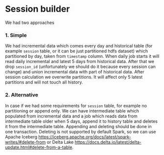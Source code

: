 # Session builder

We had two approaches 
### 1. Simple
We had incremental data which comes every day and historical table (for example `session` table, 
or it can be just partitioned hdfs dataset) which partitioned by day, taken from `timestamp` column.
When daily job starts it will read daily incremental and latest 5 days from historical data.
After that we drop `session_id` (unfortunately we should do it because every session can change)
and union incremental data with part of historical data. After 
session calculation we overwrite partitions. It will affect only 5 latest partitions and will 
not touch all history.

### 2. Alternative
In case if we had some requirements for `session` table, for example no partitioning or append only.
We can have intermediate table which populated from incremental data and a job which reads 
data from intermediate table older when 5 days, append it to history table and deletes it from the intermediate 
table. Appending and deleting should be done in one transaction. Deleting is not supported by default Spark, 
so we can use Apache Iceberg https://iceberg.apache.org/docs/latest/spark-writes/#delete-from or Delta Lake 
https://docs.delta.io/latest/delta-update.html#delete-from-a-table.
